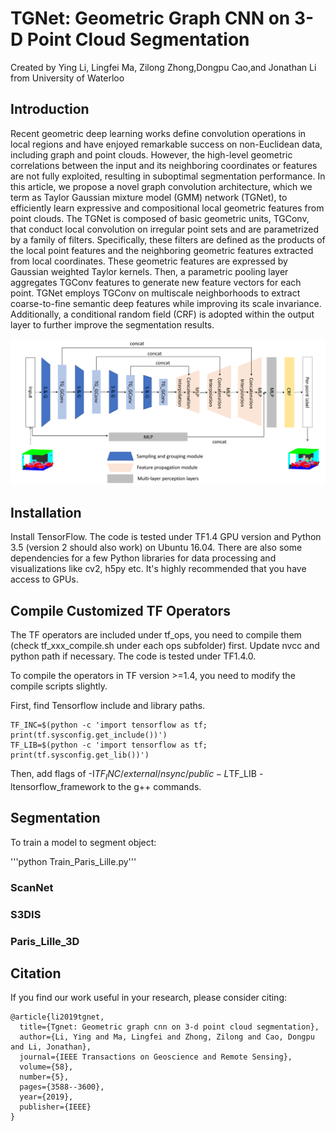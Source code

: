 # TGNet: Geometric Graph CNN on 3-D Point Cloud Segmentation

Created by Ying Li, Lingfei Ma, Zilong Zhong,Dongpu Cao,and Jonathan Li from University of Waterloo
## Introduction
Recent geometric deep learning works define convolution operations in local regions and have enjoyed remarkable success on non-Euclidean data, including graph and point clouds. However, the high-level geometric correlations between the input and its neighboring coordinates or features are not fully exploited, resulting in suboptimal segmentation performance. In this article, we propose a novel graph convolution architecture, which we term as Taylor Gaussian mixture model (GMM) network (TGNet), to efficiently learn expressive and compositional local geometric features from point clouds. The TGNet is composed of basic geometric units, TGConv, that conduct local convolution on irregular point sets and are parametrized by a family of filters. Specifically, these filters are defined as the products of the local point features and the neighboring geometric features extracted from local coordinates. These geometric features are expressed by Gaussian weighted Taylor kernels. Then, a parametric pooling layer aggregates TGConv features to generate new feature vectors for each point. TGNet employs TGConv on multiscale neighborhoods to extract coarse-to-fine semantic deep features while improving its scale invariance. Additionally, a conditional random field (CRF) is adopted within the output layer to further improve the segmentation results.

![arch](./doc/arch.png)

## Installation
Install TensorFlow. The code is tested under TF1.4 GPU version and Python 3.5 (version 2 should also work) on Ubuntu 16.04. There are also some dependencies for a few Python libraries for data processing and visualizations like cv2, h5py etc. It's highly recommended that you have access to GPUs.

## Compile Customized TF Operators
The TF operators are included under tf_ops, you need to compile them (check tf_xxx_compile.sh under each ops subfolder) first. Update nvcc and python path if necessary. The code is tested under TF1.4.0.

To compile the operators in TF version >=1.4, you need to modify the compile scripts slightly.

First, find Tensorflow include and library paths.

    TF_INC=$(python -c 'import tensorflow as tf; print(tf.sysconfig.get_include())')
    TF_LIB=$(python -c 'import tensorflow as tf; print(tf.sysconfig.get_lib())')
Then, add flags of -I$TF_INC/external/nsync/public -L$TF_LIB -ltensorflow_framework to the g++ commands.

## Segmentation
To train a model to segment object:

  '''python Train_Paris_Lille.py'''

### ScanNet

### S3DIS

### Paris_Lille_3D

## Citation
If you find our work useful in your research, please consider citing:

```
@article{li2019tgnet,
  title={Tgnet: Geometric graph cnn on 3-d point cloud segmentation},
  author={Li, Ying and Ma, Lingfei and Zhong, Zilong and Cao, Dongpu and Li, Jonathan},
  journal={IEEE Transactions on Geoscience and Remote Sensing},
  volume={58},
  number={5},
  pages={3588--3600},
  year={2019},
  publisher={IEEE}
}
```
